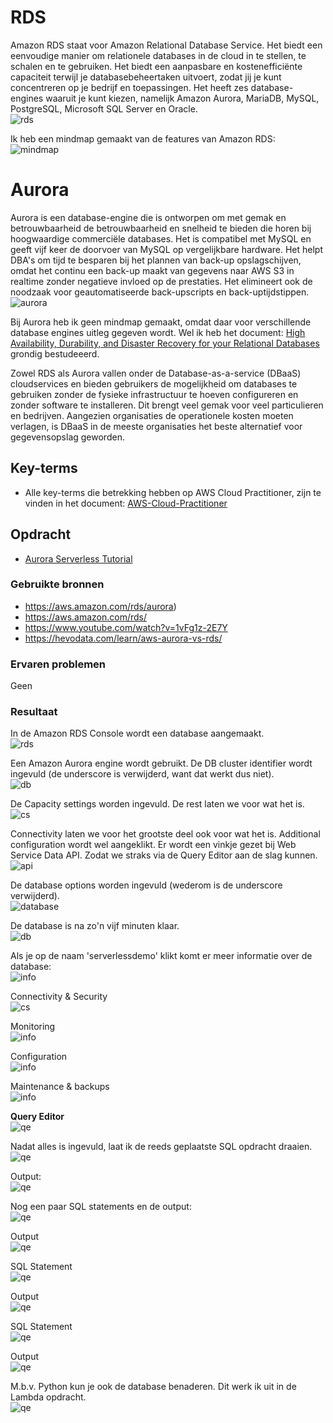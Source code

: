 # RDS
Amazon RDS staat voor Amazon Relational Database Service. Het biedt een eenvoudige manier om relationele databases in de cloud in te stellen, te schalen en te gebruiken. Het biedt een aanpasbare en kostenefficiënte capaciteit terwijl je databasebeheertaken uitvoert, zodat jij je kunt concentreren op je bedrijf en toepassingen. Het heeft zes database-engines waaruit je kunt kiezen, namelijk Amazon Aurora, MariaDB, MySQL, PostgreSQL, Microsoft SQL Server en Oracle.  
![rds](../00_includes/AWS-23a.png)

Ik heb een mindmap gemaakt van de features van Amazon RDS:  
![mindmap](../00_includes/mindmap-rds.png)

# Aurora
Aurora is een database-engine die is ontworpen om met gemak en betrouwbaarheid de betrouwbaarheid en snelheid te bieden die horen bij hoogwaardige commerciële databases. Het is compatibel met MySQL en geeft vijf keer de doorvoer van MySQL op vergelijkbare hardware. Het helpt DBA's om tijd te besparen bij het plannen van back-up opslagschijven, omdat het continu een back-up maakt van gegevens naar AWS S3 in realtime zonder negatieve invloed op de prestaties. Het elimineert ook de noodzaak voor geautomatiseerde back-upscripts en back-uptijdstippen.  
![aurora](../00_includes/AWS-23b.png)  

Bij Aurora heb ik geen mindmap gemaakt, omdat daar voor verschillende database engines uitleg gegeven wordt. Wel ik heb het document: [High Availability, Durability, and Disaster Recovery for your Relational Databases](../00_includes/IG1_RDS1_AvailabilityDurability_Final.pdf) grondig bestudeeerd.

Zowel RDS als Aurora vallen onder de Database-as-a-service (DBaaS) cloudservices en bieden gebruikers de mogelijkheid om databases te gebruiken zonder de fysieke infrastructuur te hoeven configureren en zonder software te installeren. Dit brengt veel gemak voor veel particulieren en bedrijven. Aangezien organisaties de operationele kosten moeten verlagen, is DBaaS in de meeste organisaties het beste alternatief voor gegevensopslag geworden.
## Key-terms
- Alle key-terms die betrekking hebben op AWS Cloud Practitioner, zijn te vinden in het document: [AWS-Cloud-Practitioner](../beschrijvingen/aws-cloud-practitioner.md)  

## Opdracht
- [Aurora Serverless Tutorial](https://www.youtube.com/watch?v=ciRbXZqBl7M)

### Gebruikte bronnen
- https://aws.amazon.com/rds/aurora) 
- https://aws.amazon.com/rds/  
- https://www.youtube.com/watch?v=1vFg1z-2E7Y
- https://hevodata.com/learn/aws-aurora-vs-rds/

### Ervaren problemen
Geen

### Resultaat
In de Amazon RDS Console wordt een database aangemaakt.  
![rds](../00_includes/AWS-23c.png)  

Een Amazon Aurora engine wordt gebruikt. De DB cluster identifier wordt ingevuld (de underscore is verwijderd, want dat werkt dus niet).  
![db](../00_includes/AWS-23d.png)

De Capacity settings worden ingevuld. De rest laten we voor wat het is.  
![cs](../00_includes/AWS-23e.png)

Connectivity laten we voor het grootste deel ook voor wat het is. Additional configuration wordt wel aangeklikt. Er wordt een vinkje gezet bij Web Service Data API. Zodat we straks via de Query Editor aan de slag kunnen.  
![api](../00_includes/AWS-23f.png)

De database options worden ingevuld (wederom is de underscore verwijderd).  
![database](../00_includes/AWS-23g.png)

De database is na zo'n vijf minuten klaar.  
![db](../00_includes/AWS-23h.png)

Als je op de naam 'serverlessdemo' klikt komt er meer informatie over de database:  
![info](../00_includes/AWS-23h1.png)

Connectivity & Security  
![cs](../00_includes/AWS-23h2.png)

Monitoring  
![info](../00_includes/AWS-23h3.png)

Configuration  
![info](../00_includes/AWS-23h4.png)

Maintenance & backups  
![info](../00_includes/AWS-23h5.png)

**Query Editor**  
![qe](../00_includes/AWS-23i.png)

Nadat alles is ingevuld, laat ik de reeds geplaatste SQL opdracht draaien.  
![qe](../00_includes/AWS-23i1.png)

Output:  
![qe](../00_includes/AWS-23i2.png)

Nog een paar SQL statements en de output:  
![qe](../00_includes/AWS-23i3.png)  

Output  
![qe](../00_includes/AWS-23i4.png)

SQL Statement  
![qe](../00_includes/AWS-23i5.png)

Output  
![qe](../00_includes/AWS-23i6.png)

SQL Statement  
![qe](../00_includes/AWS-23i7.png)

Output  
![qe](../00_includes/AWS-23i8.png)

M.b.v. Python kun je ook de database benaderen. Dit werk ik uit in de Lambda opdracht.  
![qe](../00_includes/AWS-23i9.png)